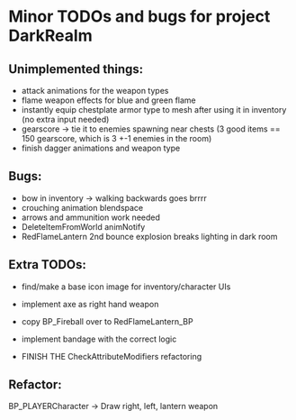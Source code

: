 # Minor TODOs and bugs for project DarkRealm

## **Unimplemented things**:

- attack animations for the weapon types
- flame weapon effects for blue and green flame
- instantly equip chestplate armor type to mesh after using it in inventory (no extra input needed)
- gearscore -> tie it to enemies spawning near chests (3 good items == 150 gearscore, which is 3 +-1 enemies in the room)
- finish dagger animations and weapon type


## **Bugs**:

- bow in inventory -> walking backwards goes brrrr
- crouching animation blendspace
- arrows and ammunition work needed
- DeleteItemFromWorld animNotify
- RedFlameLantern 2nd bounce explosion breaks lighting in dark room

## **Extra TODOs**:

- find/make a base icon image for inventory/character UIs
- implement axe as right hand weapon
- copy BP_Fireball over to RedFlameLantern_BP
- implement bandage with the correct logic

- FINISH THE CheckAttributeModifiers refactoring

## **Refactor**:

BP_PLAYERCharacter -> Draw right, left, lantern weapon






